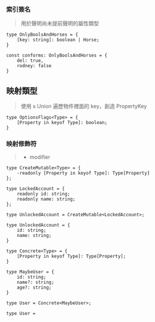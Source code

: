 
### 索引簽名

> 用於聲明尚未提前聲明的屬性類型

```TS
type OnlyBoolsAndHorses = {
	[key: string]: boolean | Horse;
}

const conforms: OnlyBoolsAndHorses = {
	del: true,
	rodney: false
}
```

## 映射類型

> 使用 s Union 遍歷物件裡面的 key，創造 PropertyKey

```TS
type OptionsFlags<Type> = {
	[Property in keyof Type]: boolean;
}
```

### 映射修飾符 

> - modifier

```TS
type CreateMutable<Type> = {
	-readonly [Property in keyof Type]: Type[Property]
};

type LockedAccount = {
	readonly id: string;
	readonly name: string;
};

type UnlockedAccount = CreateMutable<LockedAccount>;

type UnlockedAccount = {
	id: string;
	name: string;
}
```

```TS
type Concrete<Type> = {
	[Property in keyof Type]: Type[Property];
}

type MaybeUser = {
	id: string;
	name?: string;
	age?: string;
}

type User = Concrete<MaybeUser>;

type User = 
```
